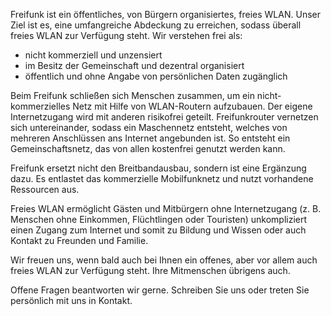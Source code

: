 Freifunk ist
ein öffentliches, von Bürgern organisiertes, freies WLAN. 
Unser Ziel ist es, eine umfangreiche Abdeckung zu erreichen, sodass überall freies WLAN zur Verfügung steht.
Wir verstehen frei als:
 - nicht kommerziell und unzensiert
 - im Besitz der Gemeinschaft und dezentral organisiert
 - öffentlich und ohne Angabe von persönlichen Daten
   zugänglich
   
  
Beim Freifunk schließen sich Menschen zusammen, um ein nicht-kommerzielles Netz mit Hilfe von WLAN-Routern aufzubauen.
Der eigene Internetzugang wird mit anderen risikofrei geteilt. Freifunkrouter vernetzen sich untereinander, sodass ein Maschennetz entsteht, welches von mehreren Anschlüssen ans Internet angebunden ist.
So entsteht ein Gemeinschaftsnetz, das von allen kostenfrei genutzt werden kann.

Freifunk ersetzt nicht den Breitbandausbau, sondern ist eine Ergänzung dazu. Es entlastet das kommerzielle Mobilfunknetz und nutzt vorhandene Ressourcen aus. 

Freies WLAN ermöglicht Gästen und Mitbürgern ohne Internetzugang (z. B. Menschen ohne Einkommen, Flüchtlingen oder Touristen) unkompliziert einen Zugang zum Internet und somit zu Bildung und Wissen oder auch Kontakt zu Freunden und Familie.

Wir freuen uns, wenn bald auch bei Ihnen ein offenes, aber vor allem auch freies WLAN zur Verfügung steht. Ihre Mitmenschen übrigens auch.

Offene Fragen beantworten wir gerne. Schreiben Sie uns oder treten Sie persönlich mit uns in Kontakt. 
